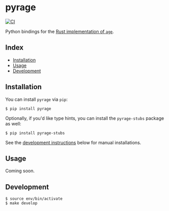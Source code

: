 pyrage
======

[![CI](https://github.com/woodruffw/pyrage/actions/workflows/ci.yml/badge.svg)](https://github.com/woodruffw/pyrage/actions/workflows/ci.yml)

Python bindings for the [Rust implementation of `age`](https://github.com/str4d/rage).

## Index

* [Installation](#installation)
* [Usage](#usage)
* [Development](#development)

## Installation

You can install `pyrage` via `pip`:

```console
$ pip install pyrage
```

Optionally, if you'd like type hints, you can install the `pyrage-stubs` package as well:

```console
$ pip install pyrage-stubs
```

See the [development instructions](#development) below for manual installations.

## Usage

Coming soon.

## Development

```console
$ source env/bin/activate
$ make develop
```
